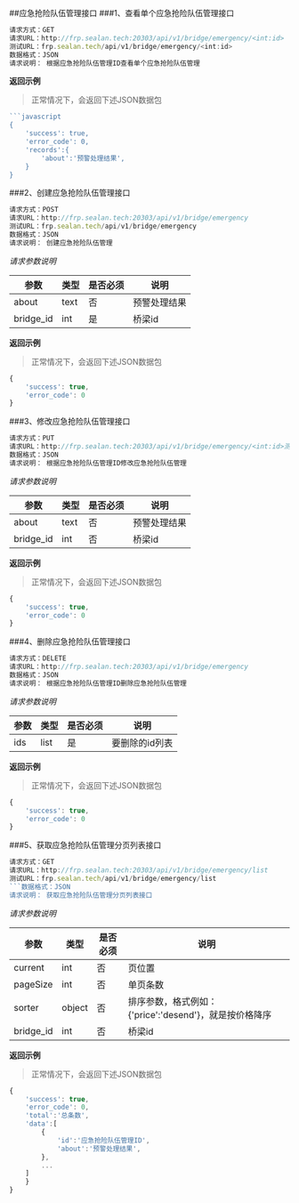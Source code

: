##应急抢险队伍管理接口
###1、查看单个应急抢险队伍管理接口
```javascript
请求方式：GET
请求URL：http://frp.sealan.tech:20303/api/v1/bridge/emergency/<int:id>
测试URL：frp.sealan.tech/api/v1/bridge/emergency/<int:id>
数据格式：JSON
请求说明： 根据应急抢险队伍管理ID查看单个应急抢险队伍管理
```
**返回示例**
> 正常情况下，会返回下述JSON数据包
```javascript
```javascript
{
	'success': true,
	'error_code': 0,
	'records':{
		'about':'预警处理结果',
	}
}
```
###2、创建应急抢险队伍管理接口
```javascript
请求方式：POST
请求URL：http://frp.sealan.tech:20303/api/v1/bridge/emergency
测试URL：frp.sealan.tech/api/v1/bridge/emergency
数据格式：JSON
请求说明： 创建应急抢险队伍管理
```
*请求参数说明*

| 参数  | 类型   | 是否必须 | 说明        |
| ----- | ------ | -------- | ----------- |
|about|text|否|预警处理结果|
|bridge_id|int|是|桥梁id|

**返回示例**
> 正常情况下，会返回下述JSON数据包
```javascript
{
	'success': true,
	'error_code': 0
}
```
###3、修改应急抢险队伍管理接口
```javascript
请求方式：PUT
请求URL：http://frp.sealan.tech:20303/api/v1/bridge/emergency/<int:id>测试URL：frp.sealan.tech/api/v1/bridge/emergency/<int:id>
数据格式：JSON
请求说明： 根据应急抢险队伍管理ID修改应急抢险队伍管理
```
*请求参数说明*

| 参数  | 类型   | 是否必须 | 说明        |
| ----- | ------ | -------- | ----------- |
|about|text|否|预警处理结果|
|bridge_id|int|否|桥梁id|

**返回示例**
> 正常情况下，会返回下述JSON数据包
```javascript
{
	'success': true,
	'error_code': 0
}
```
###4、删除应急抢险队伍管理接口
```javascript
请求方式：DELETE
请求URL：http://frp.sealan.tech:20303/api/v1/bridge/emergency
数据格式：JSON
请求说明： 根据应急抢险队伍管理ID删除应急抢险队伍管理
```
*请求参数说明*

| 参数  | 类型   | 是否必须 | 说明        |
| ----- | ------ | -------- | ----------- |
|ids|list|是|要删除的id列表|
**返回示例**
> 正常情况下，会返回下述JSON数据包
```javascript
{
	'success': true,
	'error_code': 0
}
```
###5、获取应急抢险队伍管理分页列表接口
```javascript
请求方式：GET
请求URL：http://frp.sealan.tech:20303/api/v1/bridge/emergency/list
测试URL：frp.sealan.tech/api/v1/bridge/emergency/list
```数据格式：JSON
请求说明： 获取应急抢险队伍管理分页列表接口
```
*请求参数说明*

| 参数  | 类型   | 是否必须 | 说明        |
| ----- | ------ | -------- | ----------- |
|current|int|否|页位置|
|pageSize|int|否|单页条数|
|sorter|object|否|排序参数，格式例如：{'price':'desend'}，就是按价格降序|
|bridge_id|int|否|桥梁id|

**返回示例**
> 正常情况下，会返回下述JSON数据包
```javascript
{
	'success': true,
	'error_code': 0,
	'total':'总条数',
	'data':[
		{
			'id':'应急抢险队伍管理ID',
			'about':'预警处理结果',
		},
		...
	]
	}
}
```
